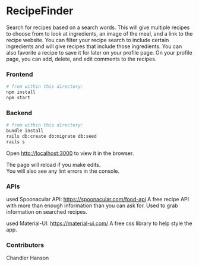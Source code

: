 # RecipeFinder

Search for recipes based on a search words. This will give multiple recipes to choose from to look at ingredients, an image of the meal, and a link to the recipe website. You can filter your recipe search to include certain ingredients and will give recipes that include those ingredients. You can also favorite a recipe to save it for later on your profile page. On your profile page, you can add, delete, and edit comments to the recipes.


### Frontend

```sh
# from within this directory:
npm install
npm start
```

### Backend

```sh
# from within this directory:
bundle install
rails db:create db:migrate db:seed
rails s
```
Open [http://localhost:3000](http://localhost:3000) to view it in the browser.

The page will reload if you make edits.\
You will also see any lint errors in the console.

### APIs
used Spoonacular API: https://spoonacular.com/food-api 
A free recipe API with more than enough information than you can ask for. Used to grab information on searched recipes.

used Material-UI: https://material-ui.com/
A free css library to help style the app.

### Contributors
Chandler Hanson
